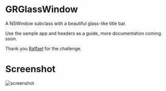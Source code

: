 GRGlassWindow
=============

A NSWindow subclass with a beautiful glass-like title bar.

Use the sample app and headers as a guide, more documentation coming soon.

Thank you [Raffael](https://github.com/raffael) for the challenge.

Screenshot
==========

![screenshot](https://raw.github.com/insidegui/GRGlassWindow/master/glass_screenshot_1.png)